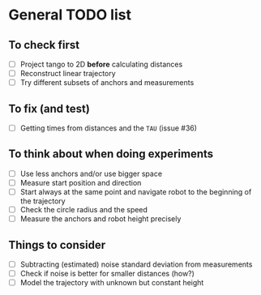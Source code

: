 # General TODO list

## To check first
 - [ ] Project tango to 2D **before** calculating distances
 - [ ] Reconstruct linear trajectory
 - [ ] Try different subsets of anchors and measurements

## To fix (and test)
 - [ ] Getting times from distances and the `TAU` (issue #36)

## To think about when doing experiments

 - [ ] Use less anchors and/or use bigger space
 - [ ] Measure start position and direction
 - [ ] Start always at the same point and navigate robot to the beginning of 
 the trajectory
 - [ ] Check the circle radius and the speed
 - [ ] Measure the anchors and robot height precisely

## Things to consider 
 - [ ] Subtracting (estimated) noise standard deviation from measurements
 - [ ] Check if noise is better for smaller distances (how?)
 - [ ] Model the trajectory with unknown but constant height
